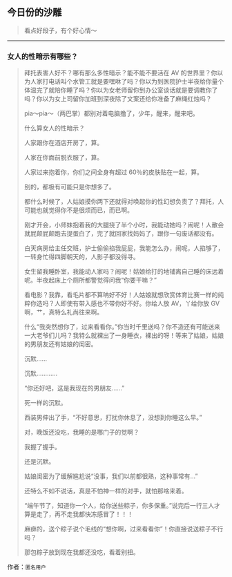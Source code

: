 ## 今日份的沙雕

> 看点好段子，有个好心情～


 
---

### 女人的性暗示有哪些？

> 拜托表害人好不？哪有那么多性暗示？能不能不要活在 AV 的世界里？你以为人家打电话叫个水管工就是要嘿咻了吗？你以为到医院护士半夜给你量个体温完了就陪你睡了吗？你以为女老师留你到办公室谈话就是要调教你了吗？你以为女上司留你加班到深夜除了文案还给你准备了麻绳红烛吗？
> 
> pia～pia～（两巴掌）都别对着电脑撸了，少年，醒来，醒来吧。
> 
> 什么算女人的性暗示？
> 
> 人家跟你在酒店开房了，算。
> 
> 人家在你面前脱衣服了，算。
> 
> 人家过来抱着你，你们之间全身有超过 60％的皮肤贴在一起，算。
> 
> 别的，都极有可能只是你想多了。
> 
> 都什么时候了，人姑娘摸你两下还就得对唤起你的性幻想负责了？拜托，人可能也就觉得你不是很烦而已，而已啊。
> 
> 刚才开会，小师妹抱着我的大腿挠了半个小时，我能动她吗？闹呢！人散会就屁颠屁颠跑去提蛋白了，完了就回家找妈妈了，跟你一句废话都没有。
> 
> 白天病房给主任交班，护士偷偷掐我屁屁，我能怎么办，闹呢，人掐够了，一转身忙得四脚朝天的，人影子都没得寻。
> 
> 女生留我睡卧室，我能动人家吗？闹呢！姑娘给打的地铺离自己睡的床远着呢。半夜起床上个厕所都警觉得问我“你要干嘛？”
> 
> 看电影？我靠，看毛片都不算呐好不好！人姑娘就想欣赏体育比赛一样的纯粹你造吗？人即使有带入感也不带你好不好。你给人放 AV，丫给你放 GV 啊，艹，真特么礼尚往来啊。
> 
> 什么“我突然想你了，过来看看你。”你当时千里送吗？你不造还有可能送来一大老爷们儿吗？我特么就裸出了一身睡衣，裸出的呀！等来了姑娘，姑娘的男朋友还有姑娘的闺密。
> 
> 沉默……
> 
> 沉默…………
> 
> “你还好吧，这是我现在的男朋友……”
> 
> 死一样的沉默。
> 
> 西装男伸出了手，“不好意思，打扰你休息了，没想到你睡这么早。”
> 
> 对，晚饭还没吃，我睡的是哪门子的觉啊？
> 
> 我握了握手。
> 
> 还是沉默。
> 
> 姑娘闺密为了缓解尴尬说“没事，我们以前都很熟，这种事常有…”
> 
> 还特么不如不说话，真是不怕神一样的对手，就怕那啥来着。
> 
> “端午节了，知道你一个人，给你送些粽子，你多保重。”说完后一行三人才算是走了，再不走我都快冻感冒了！！！
> 
> 麻痹的，送个粽子说个毛线的“想你啊，过来看看你”！你直接说送粽子不行吗？
> 
> 那包粽子放到现在我都还没吃，看着别扭。


作者：`匿名用户`